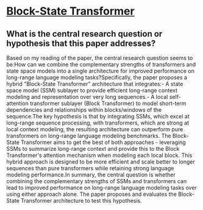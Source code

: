 # [Block-State Transformer](https://arxiv.org/abs/2306.09539)

## What is the central research question or hypothesis that this paper addresses?

Based on my reading of the paper, the central research question seems to be:How can we combine the complementary strengths of transformers and state space models into a single architecture for improved performance on long-range language modeling tasks?Specifically, the paper proposes a hybrid "Block-State Transformer" architecture that integrates:- A state space model (SSM) sublayer to provide efficient long-range context modeling and representation over very long sequences.- A local self-attention transformer sublayer (Block Transformer) to model short-term dependencies and relationships within blocks/windows of the sequence.The key hypothesis is that by integrating SSMs, which excel at long-range sequence processing, with transformers, which are strong at local context modeling, the resulting architecture can outperform pure transformers on long-range language modeling benchmarks. The Block-State Transformer aims to get the best of both approaches - leveraging SSMs to summarize long-range context and provide this to the Block Transformer's attention mechanism when modeling each local block. This hybrid approach is designed to be more efficient and scale better to longer sequences than pure transformers while retaining strong language modeling performance.In summary, the central question is whether combining the complementary strengths of SSMs and transformers can lead to improved performance on long-range language modeling tasks over using either approach alone. The paper proposes and evaluates the Block-State Transformer architecture to test this hypothesis.
